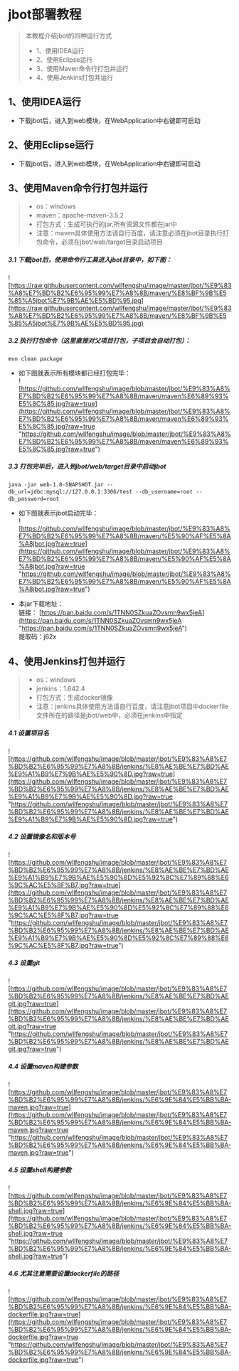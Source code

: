 # jbot部署教程

> 本教程介绍jbot的四种运行方式 
> - 1、使用IDEA运行
> - 2、使用Eclipse运行
> - 3、使用Maven命令行打包并运行
> - 4、使用Jenkins打包并运行

## 1、使用IDEA运行

- 下载jbot后，进入到web模块，在WebApplication中右键即可启动

## 2、使用Eclipse运行

- 下载jbot后，进入到web模块，在WebApplication中右键即可启动

## 3、使用Maven命令行打包并运行

> - os：windows
> - maven：apache-maven-3.5.2
> - 打包方式：生成可执行的jar,所有资源文件都在jar中
> - 注意：maven具体使用方法请自行百度，请注意必须在jbot目录执行打包命令，必须在jbot/web/target目录启动项目

##### 3.1 下载jbot后，使用命令行工具进入jbot目录中，如下图：  
![https://raw.githubusercontent.com/wllfengshu/image/master/jbot/%E9%83%A8%E7%BD%B2%E6%95%99%E7%A8%8B/maven/%E8%BF%9B%E5%85%A5jbot%E7%9B%AE%E5%BD%95.jpg](https://raw.githubusercontent.com/wllfengshu/image/master/jbot/%E9%83%A8%E7%BD%B2%E6%95%99%E7%A8%8B/maven/%E8%BF%9B%E5%85%A5jbot%E7%9B%AE%E5%BD%95.jpg)

##### 3.2 执行打包命令（这里直接对父项目打包，子项目会自动打包）：
```shell
mvn clean package
```
- 如下图就表示所有模块都已经打包完毕：  
![https://github.com/wllfengshu/image/blob/master/jbot/%E9%83%A8%E7%BD%B2%E6%95%99%E7%A8%8B/maven/maven%E6%89%93%E5%8C%85.jpg?raw=true](https://github.com/wllfengshu/image/blob/master/jbot/%E9%83%A8%E7%BD%B2%E6%95%99%E7%A8%8B/maven/maven%E6%89%93%E5%8C%85.jpg?raw=true "https://github.com/wllfengshu/image/blob/master/jbot/%E9%83%A8%E7%BD%B2%E6%95%99%E7%A8%8B/maven/maven%E6%89%93%E5%8C%85.jpg?raw=true")

##### 3.3 打包完毕后，进入到jbot/web/target目录中启动jbot
```shell
java -jar web-1.0-SNAPSHOT.jar --db_url=jdbc:mysql://127.0.0.1:3306/test --db_username=root --db_password=root
```
- 如下图就表示jbot启动完毕：  
![https://github.com/wllfengshu/image/blob/master/jbot/%E9%83%A8%E7%BD%B2%E6%95%99%E7%A8%8B/maven/%E5%90%AF%E5%8A%A8jbot.jpg?raw=true](https://github.com/wllfengshu/image/blob/master/jbot/%E9%83%A8%E7%BD%B2%E6%95%99%E7%A8%8B/maven/%E5%90%AF%E5%8A%A8jbot.jpg?raw=true "https://github.com/wllfengshu/image/blob/master/jbot/%E9%83%A8%E7%BD%B2%E6%95%99%E7%A8%8B/maven/%E5%90%AF%E5%8A%A8jbot.jpg?raw=true")

- 本jar下载地址：  
链接： [https://pan.baidu.com/s/1TNN0SZkuaZOvsmn9wx5jeA](https://pan.baidu.com/s/1TNN0SZkuaZOvsmn9wx5jeA "https://pan.baidu.com/s/1TNN0SZkuaZOvsmn9wx5jeA")  
提取码：j62x 

## 4、使用Jenkins打包并运行

> - os：windows
> - jenkins：1.642.4
> - 打包方式：生成docker镜像
> - 注意：jenkins具体使用方法请自行百度，请注意jbot项目中dockerfile文件所在的路径是jbot/web中，必须在jenkins中指定

##### 4.1 设置项目名
![https://github.com/wllfengshu/image/blob/master/jbot/%E9%83%A8%E7%BD%B2%E6%95%99%E7%A8%8B/jenkins/%E8%AE%BE%E7%BD%AE%E9%A1%B9%E7%9B%AE%E5%90%8D.jpg?raw=true](https://github.com/wllfengshu/image/blob/master/jbot/%E9%83%A8%E7%BD%B2%E6%95%99%E7%A8%8B/jenkins/%E8%AE%BE%E7%BD%AE%E9%A1%B9%E7%9B%AE%E5%90%8D.jpg?raw=true "https://github.com/wllfengshu/image/blob/master/jbot/%E9%83%A8%E7%BD%B2%E6%95%99%E7%A8%8B/jenkins/%E8%AE%BE%E7%BD%AE%E9%A1%B9%E7%9B%AE%E5%90%8D.jpg?raw=true")

##### 4.2 设置镜像名和版本号
![https://github.com/wllfengshu/image/blob/master/jbot/%E9%83%A8%E7%BD%B2%E6%95%99%E7%A8%8B/jenkins/%E8%AE%BE%E7%BD%AE%E9%A1%B9%E7%9B%AE%E5%90%8D%E5%92%8C%E7%89%88%E6%9C%AC%E5%8F%B7.jpg?raw=true](https://github.com/wllfengshu/image/blob/master/jbot/%E9%83%A8%E7%BD%B2%E6%95%99%E7%A8%8B/jenkins/%E8%AE%BE%E7%BD%AE%E9%A1%B9%E7%9B%AE%E5%90%8D%E5%92%8C%E7%89%88%E6%9C%AC%E5%8F%B7.jpg?raw=true "https://github.com/wllfengshu/image/blob/master/jbot/%E9%83%A8%E7%BD%B2%E6%95%99%E7%A8%8B/jenkins/%E8%AE%BE%E7%BD%AE%E9%A1%B9%E7%9B%AE%E5%90%8D%E5%92%8C%E7%89%88%E6%9C%AC%E5%8F%B7.jpg?raw=true")

##### 4.3 设置git
![https://github.com/wllfengshu/image/blob/master/jbot/%E9%83%A8%E7%BD%B2%E6%95%99%E7%A8%8B/jenkins/%E8%AE%BE%E7%BD%AEgit.jpg?raw=true](https://github.com/wllfengshu/image/blob/master/jbot/%E9%83%A8%E7%BD%B2%E6%95%99%E7%A8%8B/jenkins/%E8%AE%BE%E7%BD%AEgit.jpg?raw=true "https://github.com/wllfengshu/image/blob/master/jbot/%E9%83%A8%E7%BD%B2%E6%95%99%E7%A8%8B/jenkins/%E8%AE%BE%E7%BD%AEgit.jpg?raw=true")

##### 4.4 设置maven构建参数
![https://github.com/wllfengshu/image/blob/master/jbot/%E9%83%A8%E7%BD%B2%E6%95%99%E7%A8%8B/jenkins/%E6%9E%84%E5%BB%BA-maven.jpg?raw=true](https://github.com/wllfengshu/image/blob/master/jbot/%E9%83%A8%E7%BD%B2%E6%95%99%E7%A8%8B/jenkins/%E6%9E%84%E5%BB%BA-maven.jpg?raw=true "https://github.com/wllfengshu/image/blob/master/jbot/%E9%83%A8%E7%BD%B2%E6%95%99%E7%A8%8B/jenkins/%E6%9E%84%E5%BB%BA-maven.jpg?raw=true")

##### 4.5 设置shell构建参数
![https://github.com/wllfengshu/image/blob/master/jbot/%E9%83%A8%E7%BD%B2%E6%95%99%E7%A8%8B/jenkins/%E6%9E%84%E5%BB%BA-shell.jpg?raw=true](https://github.com/wllfengshu/image/blob/master/jbot/%E9%83%A8%E7%BD%B2%E6%95%99%E7%A8%8B/jenkins/%E6%9E%84%E5%BB%BA-shell.jpg?raw=true "https://github.com/wllfengshu/image/blob/master/jbot/%E9%83%A8%E7%BD%B2%E6%95%99%E7%A8%8B/jenkins/%E6%9E%84%E5%BB%BA-shell.jpg?raw=true")

##### 4.6 尤其注意需要设置dockerfile的路径
![https://github.com/wllfengshu/image/blob/master/jbot/%E9%83%A8%E7%BD%B2%E6%95%99%E7%A8%8B/jenkins/%E6%9E%84%E5%BB%BA-dockerfile.jpg?raw=true](https://github.com/wllfengshu/image/blob/master/jbot/%E9%83%A8%E7%BD%B2%E6%95%99%E7%A8%8B/jenkins/%E6%9E%84%E5%BB%BA-dockerfile.jpg?raw=true "https://github.com/wllfengshu/image/blob/master/jbot/%E9%83%A8%E7%BD%B2%E6%95%99%E7%A8%8B/jenkins/%E6%9E%84%E5%BB%BA-dockerfile.jpg?raw=true")
